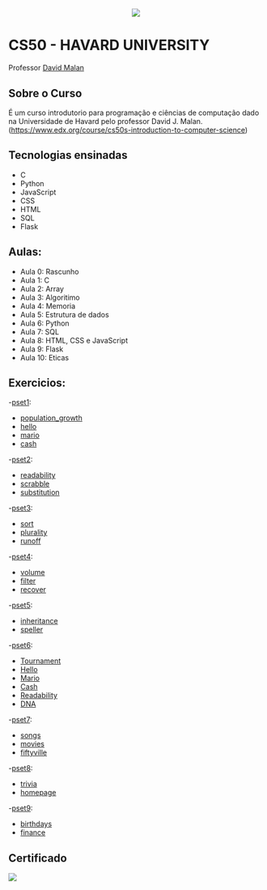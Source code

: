 <h1 align="center">
  <img src = "https://camo.githubusercontent.com/e102fc78838d08dc4d36cec7006a3cf89cbd397892588b6ed16d33af0f374255/68747470733a2f2f676f6f2e676c2f6d4a774e5543">
</h1>


# CS50 - HAVARD UNIVERSITY

Professor [David Malan](http://cs.harvard.edu/malan/)

## Sobre o Curso
É um curso introdutorio para programação e ciências de computação dado na Universidade de Havard pelo professor David J. Malan. (https://www.edx.org/course/cs50s-introduction-to-computer-science)

## Tecnologias ensinadas
- C
- Python
- JavaScript
- CSS
- HTML
- SQL
- Flask

## Aulas:
- Aula 0: Rascunho
- Aula 1: C
- Aula 2: Array
- Aula 3: Algoritimo
- Aula 4: Memoria
- Aula 5: Estrutura de dados
- Aula 6: Python
- Aula 7: SQL
- Aula 8: HTML, CSS e JavaScript
- Aula 9: Flask
- Aula 10: Eticas

## Exercicios:

-[pset1](/pset1):
   * [population_growth](/pset1/population_growth.c)
   * [hello](/pset1/hello.c)
   * [mario](/pset1/mario.c)
   * [cash](/pset1/cash.c)

-[pset2](/pset2):
   * [readability](/pset2/readability.c)
   * [scrabble](/pset2/scrabble.c)
   * [substitution](/pset2/substitution.c)

-[pset3](/pset3):
   * [sort](/pset3/sort.txt)
   * [plurality](/pset3/plurality.c)
   * [runoff](/pset3/runoff.c)

-[pset4](/pset4):
   * [volume](/pset4/volume.c)
   * [filter](/pset4/filter.c)
   * [recover](/pset4/recover.c)

-[pset5](/pset5):
   * [inheritance](/pset5/inheritance.c)
   * [speller](/pset5/speller.c)

-[pset6](/pset6):
   * [Tournament](/pset6/tournament.py)
   * [Hello](/pset6/Hello.py)
   * [Mario](/pset6/Mario.py)
   * [Cash](/pset6/Cash.py)
   * [Readability](/pset6/Readability.py)
   * [DNA](/pset6/dna.py)

-[pset7](/pset7):
   * [songs](/pset7/lab7)
   * [movies](/pset7/movies)
   * [fiftyville](/pset7/fiftyville)
      
-[pset8](/pset8):
   * [trivia](/pset8/trivia)
   * [homepage](/pset8/homepage)

-[pset9](/pset9):
   * [birthdays](/pset9/lab9)
   * [finance](/pset9/finance)
   
## Certificado
  <img src="https://certificates.cs50.io/980ffe43-aec0-4b74-90ca-1086c5d77d50.png?size=letter">

